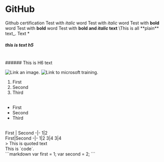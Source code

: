 # GitHub

Github certification
Test with *italic* word
Test with _italic_ word
Test with **bold** word
Test with __bold__ word
Test with __bold and *italic* text__
\This is all \*\*plain\*\* text\_.
Text \*
<br/>
##### this is text h5
<br/>
###### This is H6 text
<br/>

![Link an image.](/learn/azure-devops/shared/media/mara.png)
![Link to microsoft training.](/trainig)
1. First
2. Second
3. Third
<br/><br/>
- First
- Second
- Third
<br/>
First | Second
-|-
1|2
<br/>
First|Second
-|-
1|2
3|4
3|4
<br/>
> This is quoted text
<br/>
This is `code`.
<br/>
```markdown
var first = 1;
var second = 2;
```
<br/>
